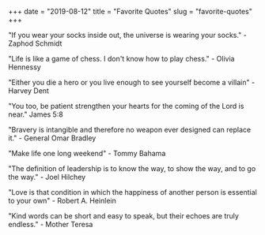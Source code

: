 +++
date = "2019-08-12"
title = "Favorite Quotes"
slug = "favorite-quotes"
+++

"If you wear your socks inside out, the universe is wearing your socks." - Zaphod Schmidt


"Life is like a game of chess. I don't know how to play chess." - Olivia Hennessy


"Either you die a hero or you live enough to see yourself become a villain" - Harvey Dent


"You too, be patient strengthen your hearts for the coming of the Lord is near." James 5:8


"Bravery is intangible and therefore no weapon ever designed can replace it." - General Omar Bradley


"Make life one long weekend" - Tommy Bahama


"The definition of leadership is to know the way, to show the way, and to go the way." - Joel Hilchey


"Love is that condition in which the happiness of another person is essential to your own" - Robert A. Heinlein

"Kind words can be short and easy to speak, but their echoes are truly endless." - Mother Teresa